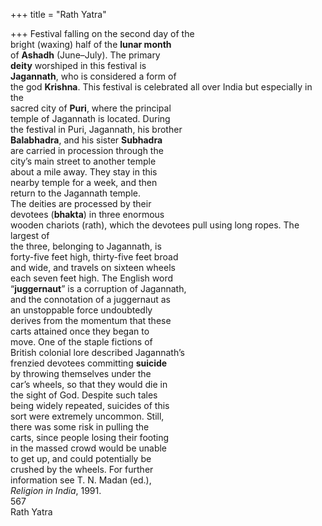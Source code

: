 +++
title = "Rath Yatra"

+++
Festival falling on the second day of the  
bright (waxing) half of the **lunar month**  
of **Ashadh** (June–July). The primary  
**deity** worshiped in this festival is  
**Jagannath**, who is considered a form of  
the god **Krishna**. This festival is celebrated all over India but especially in the  
sacred city of **Puri**, where the principal  
temple of Jagannath is located. During  
the festival in Puri, Jagannath, his brother  
**Balabhadra**, and his sister **Subhadra**  
are carried in procession through the  
city’s main street to another temple  
about a mile away. They stay in this  
nearby temple for a week, and then  
return to the Jagannath temple.  
The deities are processed by their  
devotees (**bhakta**) in three enormous  
wooden chariots (rath), which the devotees pull using long ropes. The largest of  
the three, belonging to Jagannath, is  
forty-five feet high, thirty-five feet broad  
and wide, and travels on sixteen wheels  
each seven feet high. The English word  
“**juggernaut**” is a corruption of Jagannath,  
and the connotation of a juggernaut as  
an unstoppable force undoubtedly  
derives from the momentum that these  
carts attained once they began to  
move. One of the staple fictions of  
British colonial lore described Jagannath’s  
frenzied devotees committing **suicide**  
by throwing themselves under the  
car’s wheels, so that they would die in  
the sight of God. Despite such tales  
being widely repeated, suicides of this  
sort were extremely uncommon. Still,  
there was some risk in pulling the  
carts, since people losing their footing  
in the massed crowd would be unable  
to get up, and could potentially be  
crushed by the wheels. For further  
information see T. N. Madan (ed.),  
*Religion in India*, 1991.  
567  
Rath Yatra